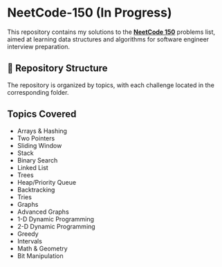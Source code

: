 # NeetCode-150 (In Progress)

This repository contains my solutions to the [**NeetCode 150**](https://neetcode.io/practice?tab=neetcode150) problems list, aimed at learning data structures and
algorithms for software engineer interview preparation.

## 📁 Repository Structure

The repository is organized by topics, with each challenge located in the corresponding folder.

## Topics Covered

- Arrays & Hashing
- Two Pointers
- Sliding Window
- Stack
- Binary Search
- Linked List
- Trees
- Heap/Priority Queue
- Backtracking
- Tries
- Graphs
- Advanced Graphs
- 1-D Dynamic Programming
- 2-D Dynamic Programming
- Greedy
- Intervals
- Math & Geometry
- Bit Manipulation
